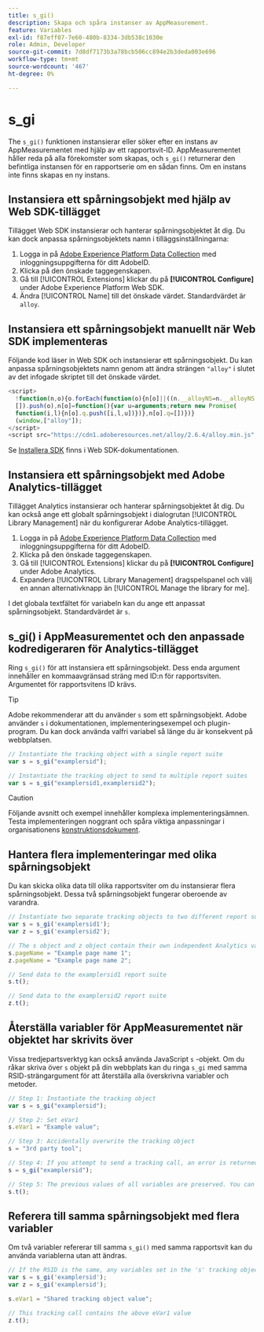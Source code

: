 ```yaml
---
title: s_gi()
description: Skapa och spåra instanser av AppMeasurement.
feature: Variables
exl-id: f87eff07-7e60-480b-8334-3db538c1030e
role: Admin, Developer
source-git-commit: 7d8df7173b3a78bcb506cc894e2b3deda003e696
workflow-type: tm+mt
source-wordcount: '467'
ht-degree: 0%

---
```


# s_gi

The `s_gi()` funktionen instansierar eller söker efter en instans av AppMeasurementet med hjälp av ett rapportsvit-ID. AppMeasurementet håller reda på alla förekomster som skapas, och `s_gi()` returnerar den befintliga instansen för en rapportserie om en sådan finns. Om en instans inte finns skapas en ny instans.

## Instansiera ett spårningsobjekt med hjälp av Web SDK-tillägget

Tillägget Web SDK instansierar och hanterar spårningsobjektet åt dig. Du kan dock anpassa spårningsobjektets namn i tilläggsinställningarna:

1. Logga in på [Adobe Experience Platform Data Collection](https://experience.adobe.com/data-collection) med inloggningsuppgifterna för ditt AdobeID.
1. Klicka på den önskade taggegenskapen.
1. Gå till [!UICONTROL Extensions] klickar du på **[!UICONTROL Configure]** under Adobe Experience Platform Web SDK.
1. Ändra [!UICONTROL Name] till det önskade värdet. Standardvärdet är `alloy`.

## Instansiera ett spårningsobjekt manuellt när Web SDK implementeras

Följande kod läser in Web SDK och instansierar ett spårningsobjekt. Du kan anpassa spårningsobjektets namn genom att ändra strängen `"alloy"` i slutet av det infogade skriptet till det önskade värdet.

```js
<script>
  !function(n,o){o.forEach(function(o){n[o]||((n.__alloyNS=n.__alloyNS||
  []).push(o),n[o]=function(){var u=arguments;return new Promise(
  function(i,l){n[o].q.push([i,l,u])})},n[o].q=[])})}
  (window,["alloy"]);
</script>
<script src="https://cdn1.adoberesources.net/alloy/2.6.4/alloy.min.js" async></script>
```

Se [Installera SDK](https://experienceleague.adobe.com/docs/experience-platform/edge/fundamentals/installing-the-sdk.html) finns i Web SDK-dokumentationen.

## Instansiera ett spårningsobjekt med Adobe Analytics-tillägget

Tillägget Analytics instansierar och hanterar spårningsobjektet åt dig. Du kan också ange ett globalt spårningsobjekt i dialogrutan [!UICONTROL Library Management] när du konfigurerar Adobe Analytics-tillägget.

1. Logga in på [Adobe Experience Platform Data Collection](https://experience.adobe.com/data-collection) med inloggningsuppgifterna för ditt AdobeID.
1. Klicka på den önskade taggegenskapen.
1. Gå till [!UICONTROL Extensions] klickar du på **[!UICONTROL Configure]** under Adobe Analytics.
1. Expandera [!UICONTROL Library Management] dragspelspanel och välj en annan alternativknapp än [!UICONTROL Manage the library for me].

I det globala textfältet för variabeln kan du ange ett anpassat spårningsobjekt. Standardvärdet är `s`.

## s_gi() i AppMeasurementet och den anpassade kodredigeraren för Analytics-tillägget

Ring `s_gi()` för att instansiera ett spårningsobjekt. Dess enda argument innehåller en kommaavgränsad sträng med ID:n för rapportsviten. Argumentet för rapportsvitens ID krävs.

>[!TIP]
>
>Adobe rekommenderar att du använder `s` som ett spårningsobjekt. Adobe använder `s` i dokumentationen, implementeringsexempel och plugin-program. Du kan dock använda valfri variabel så länge du är konsekvent på webbplatsen.

```js
// Instantiate the tracking object with a single report suite
var s = s_gi("examplersid");

// Instantiate the tracking object to send to multiple report suites
var s = s_gi("examplersid1,examplersid2");
```

>[!CAUTION]
>
>Följande avsnitt och exempel innehåller komplexa implementeringsämnen. Testa implementeringen noggrant och spåra viktiga anpassningar i organisationens [konstruktionsdokument](../../prepare/solution-design.md).

## Hantera flera implementeringar med olika spårningsobjekt

Du kan skicka olika data till olika rapportsviter om du instansierar flera spårningsobjekt. Dessa två spårningsobjekt fungerar oberoende av varandra.

```js
// Instantiate two separate tracking objects to two different report suites
var s = s_gi('examplersid1');
var z = s_gi('examplersid2');

// The s object and z object contain their own independent Analytics variables simultaneously
s.pageName = "Example page name 1";
z.pageName = "Example page name 2";

// Send data to the examplersid1 report suite
s.t();

// Send data to the examplersid2 report suite
z.t();
```

## Återställa variabler för AppMeasurementet när objektet har skrivits över

Vissa tredjepartsverktyg kan också använda JavaScript `s` -objekt. Om du råkar skriva över `s` objekt på din webbplats kan du ringa `s_gi` med samma RSID-strängargument för att återställa alla överskrivna variabler och metoder.

```js
// Step 1: Instantiate the tracking object
var s = s_gi("examplersid");

// Step 2: Set eVar1
s.eVar1 = "Example value";

// Step 3: Accidentally overwrite the tracking object
s = "3rd party tool";

// Step 4: If you attempt to send a tracking call, an error is returned. Instead, re-instantiate the tracking object
s = s_gi("examplersid");

// Step 5: The previous values of all variables are preserved. You can send a tracking call and eVar1 is correctly set
s.t();
```

## Referera till samma spårningsobjekt med flera variabler

Om två variabler refererar till samma `s_gi()` med samma rapportsvit kan du använda variablerna utan att ändras.

```js
// If the RSID is the same, any variables set in the 's' tracking object also get set in 'z' tracking object
var s = s_gi('examplersid');
var z = s_gi('examplersid');

s.eVar1 = "Shared tracking object value";

// This tracking call contains the above eVar1 value
z.t();
```

